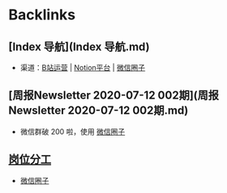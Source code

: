 
# Backlinks
## [Index 导航](Index 导航.md)
- 渠道：[B站运营](B站运营.md) | [Notion平台](Notion平台.md) | [微信圈子](微信圈子.md)

## [周报Newsletter 2020-07-12 002期](周报Newsletter 2020-07-12 002期.md)
- 微信群破 200 啦，使用 [微信圈子](微信圈子.md)

## [岗位分工](岗位分工.md)
- [微信圈子](微信圈子.md)

